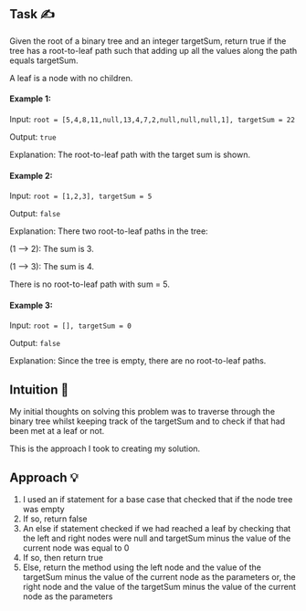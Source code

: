 ## Task ✍
Given the root of a binary tree and an integer targetSum, return true if the tree has a root-to-leaf path such that adding up all the values along the path equals targetSum.

A leaf is a node with no children.

#### Example 1:
Input: ```root = [5,4,8,11,null,13,4,7,2,null,null,null,1], targetSum = 22```

Output: ```true```

Explanation: The root-to-leaf path with the target sum is shown.

#### Example 2:
Input: ```root = [1,2,3], targetSum = 5```

Output: ```false```

Explanation: There two root-to-leaf paths in the tree:

(1 --> 2): The sum is 3.

(1 --> 3): The sum is 4.

There is no root-to-leaf path with sum = 5.

#### Example 3:
Input: ```root = [], targetSum = 0```

Output: ```false```

Explanation: Since the tree is empty, there are no root-to-leaf paths.

## Intuition 💬
<!-- Describe your first thoughts on how to solve this problem. -->
My initial thoughts on solving this problem was to traverse through the binary tree whilst keeping track of the targetSum and to check if that had been met at a leaf or not.

This is the approach I took to creating my solution.

## Approach 💡
<!-- Describe your approach to solving the problem. -->
1. I used an if statement for a base case that checked that if the node tree was empty
2. If so, return false
3. An else if statement checked if we had reached a leaf by checking that the left and right nodes were null and targetSum minus the value of the current node was equal to 0
4. If so, then return true
5. Else, return the method using the left node and the value of the targetSum minus the value of the current node as the parameters or, the right node and the value of the targetSum minus the value of the current node as the parameters 
